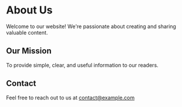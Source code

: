 # About Us

Welcome to our website! We're passionate about creating and sharing valuable content.

## Our Mission

To provide simple, clear, and useful information to our readers.

## Contact

Feel free to reach out to us at [contact@example.com](mailto:contact@example.com) 